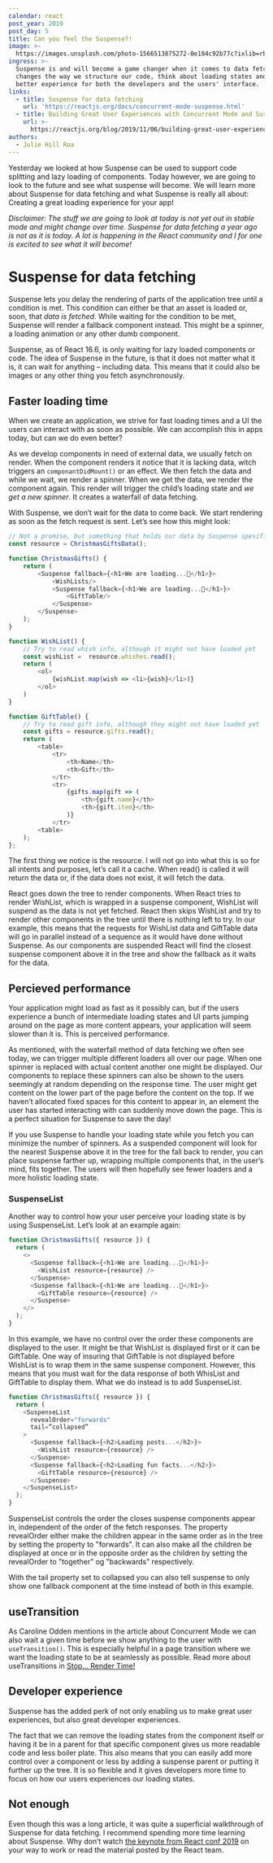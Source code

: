 ```yaml
---
calendar: react
post_year: 2019
post_day: 5
title: Can you feel the Suspense?!
image: >-
  https://images.unsplash.com/photo-1566513875272-0e184c92b77c?ixlib=rb-1.2.1&ixid=eyJhcHBfaWQiOjEyMDd9&auto=format&fit=crop&w=2700&q=80
ingress: >-
  Suspense is and will become a game changer when it comes to data fetching. It
  changes the way we structure our code, think about loading states and gives a
  better experience for both the developers and the users' interface.
links:
  - title: Suspense for data fetching
    url: 'https://reactjs.org/docs/concurrent-mode-suspense.html'
  - title: Building Great User Experiences with Concurrent Mode and Suspense
    url: >-
      https://reactjs.org/blog/2019/11/06/building-great-user-experiences-with-concurrent-mode-and-suspense.html
authors:
  - Julie Hill Roa
---
```

Yesterday we looked at how Suspense can be used to support code splitting and lazy loading of components. Today however, we are going to look to the future and see what suspense will become. We will learn more about Suspense for data fetching and what Suspense is really all about: Creating a great loading experience for your app! 

_Disclaimer: The stuff we are going to look at today is not yet out in stable mode and might change over time. Suspense for data fetching a year ago is not as it is today. A lot is happening in the React community and I for one is excited to see what it will become!_

# Suspense for data fetching

Suspense lets you delay the rendering of parts of the application tree until a condition is met. This condition can either be that an asset is loaded or, soon, that _data is fetched_. While waiting for the condition to be met, Suspense will render a fallback component instead. This might be a spinner, a loading animation or any other dumb component.

Suspense, as of React 16.6, is only waiting for lazy loaded components or code. The idea of Suspense in the future, is that it does not matter what it is, it can wait for anything – including data. This means that it could also be images or any other thing you fetch asynchronously.

## Faster loading time

When we create an application, we strive for fast loading times and a UI the users can interact with as soon as possible. We can accomplish this in apps today, but can we do even better? 

As we develop components in need of external data, we usually fetch on render. When the component renders it notice that it is lacking data, witch triggers an `componantDidMount()` or an effect. We then fetch the data and while we wait, we render a spinner. When we get the data, we render the component again. This render will trigger the child’s loading state and _we get a new spinner_. It creates a waterfall of data fetching.

With Suspense, we don’t wait for the data to come back. We start rendering as soon as the fetch request is sent. Let’s see how this might look:

```js
// Not a promise, but something that holds our data by Suspense spesifications
const resource = ChristmasGiftsData();

function ChristmasGifts() {
    return (
        <Suspense fallback={<h1>We are loading...🎅</h1>}>
            <WishLists/>
            <Suspense fallback={<h1>We are loading...🎅</h1>}>
                <GiftTable/>
            </Suspense>
        </Suspense>
    );
}

function WishList() {
    // Try to read whish info, although it might not have loaded yet
    const wishList =  resource.whishes.read();
    return (
        <ol>
            {wishList.map(wish => <li>{wish}</li>)}
        </ol>
    )
}

function GiftTable() {
    // Try to read gift info, although they might not have loaded yet  
    const gifts = resource.gifts.read();
    return (
        <table>
            <tr>
                <th>Name</th>
                <th>Gift</th>
            </tr>
            <tr>
                {gifts.map(gift => (
                    <th>{gift.name}</th>
                    <th>{gift.item}</th>
                )}
            </tr>
        <table>
    );
};
```

The first thing we notice is the resource. I will not go into what this is so for all intents and purposes, let’s call it a cache. When read() is called it will return the data or, if the data does not exist, it will fetch the data.

React goes down the tree to render components. When React tries to render WishList, which is wrapped in a suspense component, WishList will suspend as the data is not yet fetched. React then skips WishList and try to render other components in the tree until there is nothing left to try. In our example, this means that the requests for WishList data and GiftTable data will go in parallel instead of a sequence as it would have done without Suspense. As our components are suspended React will find the closest suspense component above it in the tree and show the fallback as it waits for the data. 

## Percieved performance

Your application might load as fast as it possibly can, but if the users experience a bunch of intermediate loading states and UI parts jumping around on the page as more content appears, your application will seem slower than it is. This is perceived performance. 

As mentioned, with the waterfall method of data fetching we often see today, we can trigger multiple different loaders all over our page. When one spinner is replaced with actual content another one might be displayed. Our components to replace these spinners can also be shown to the users seemingly at random depending on the response time. The user might get content on the lower part of the page before the content on the top. If we haven’t allocated fixed spaces for this content to appear in, an element the user has started interacting with can suddenly move down the page. This is a perfect situation for Suspense to save the day!

If you use Suspense to handle your loading state while you fetch you can minimize the number of spinners. As a suspended component will look for the nearest Suspense above it in the tree for the fall back to render, you can place suspense farther up, wrapping multiple components that, in the user’s mind, fits together. The users will then hopefully see fewer loaders and a more holistic loading state.

### SuspenseList

Another way to control how your user perceive your loading state is by using SuspenseList. Let’s look at an example again:

```js
function ChristmasGifts({ resource }) {
  return (
    <>
      <Suspense fallback={<h1>We are loading...🎅</h1>}>
        <WishList resource={resource} />
      </Suspense>
      <Suspense fallback={<h1>We are loading...🎅</h1>}>
        <GiftTable resource={resource} />
      </Suspense>
    </>
  );
}
```

In this example, we have no control over the order these components are displayed to the user. It might be that WishList is displayed first or it can be GiftTable. One way of insuring that GiftTable is not displayed before WishList is to wrap them in the same suspense component. However, this means that you must wait for the data response of both WhisList and GiftTable to display them. What we do instead is to add SuspenseList.

```js
function ChristmasGifts({ resource }) {
  return (
    <SuspenseList 
      revealOrder="forwards"
      tail=”collapsed”
    >
      <Suspense fallback={<h2>Loading posts...</h2>}>
        <WishList resource={resource} />
      </Suspense>
      <Suspense fallback={<h2>Loading fun facts...</h2>}>
        <GiftTable resource={resource} />
      </Suspense>
    </SuspenseList>
  );
}
```

SuspenseList controls the order the closes suspense components appear in, independent of the order of the fetch responses. The property revealOrder either make the children appear in the same order as in the tree by setting the property to "forwards". It can also make all the children be displayed at once or in the opposite order as the children by setting the revealOrder to "together" og "backwards" respectively. 

With the tail property set to collapsed you can also tell suspense to only show one fallback component at the time instead of both in this example. 

## useTransition

As Caroline Odden mentions in the article about Concurrent Mode we can also wait a given time before we show anything to the user with `useTransition()`. This is especially helpful in a page transition where we want the loading state to be at seamlessly as possible. Read more about useTransitions in [Stop… Render Time!](https://react.christmas/2019/2)

## Developer experience

Suspense has the added perk of not only enabling us to make great user experiences, but also great developer experiences. 

The fact that we can remove the loading states from the component itself or having it be in a parent for that specific component gives us more readable code and less boiler plate. This also means that you can easily add more control over a component or less by adding a suspense parent or putting it further up the tree. It is so flexible and it gives developers more time to focus on how our users experiences our loading states.

## Not enough

Even though this was a long article, it was quite a superficial walkthrough of Suspense for data fetching. I recommend spending more time learning about Suspense. Why don’t watch [the keynote from React conf 2019](https://www.youtube.com/watch?v=uXEEL9mrkAQ&list=PLPxbbTqCLbGHPxZpw4xj_Wwg8-fdNxJRh&index=2) on your way to work or read the material posted by the React team.

